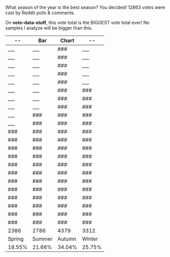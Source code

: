 What season of the year is the best season? You decided! 12863 votes were cast by Reddit polls & comments.

On **vote-data-stuff**, this vote total is the BIGGEST vote total ever! No samples I analyze will be bigger than this.

--|Bar|Chart|--
-|-|-|-
___|___|###|___
___|___|###|___
___|___|###|___
___|___|###|___
___|___|###|___
___|___|###|###
___|___|###|###
___|___|###|###
___|###|###|###
___|###|###|###
###|###|###|###
###|###|###|###
###|###|###|###
###|###|###|###
###|###|###|###
###|###|###|###
###|###|###|###
###|###|###|###
###|###|###|###
###|###|###|###
###|###|###|###
###|###|###|###
2386|2786|4379|3312
Spring|Summer|Autumn|Winter
18.55%|21.66%|34.04%|25.75%
